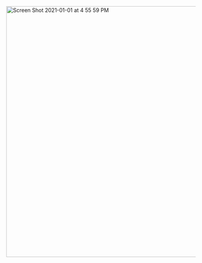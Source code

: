 <img width="667" alt="Screen Shot 2021-01-01 at 4 55 59 PM" src="https://user-images.githubusercontent.com/66393141/103446848-409d1e00-4c52-11eb-8e0c-b22d7a666160.png">
